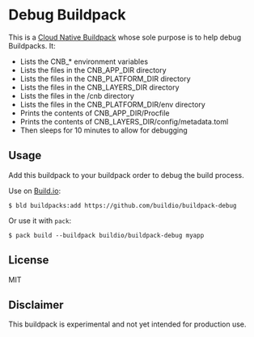 # Debug Buildpack

This is a [Cloud Native Buildpack](https://buildpacks.io/) whose sole purpose is to help debug Buildpacks. It:
 - Lists the CNB_* environment variables
 - Lists the files in the CNB_APP_DIR directory
 - Lists the files in the CNB_PLATFORM_DIR directory
 - Lists the files in the CNB_LAYERS_DIR directory
 - Lists the files in the /cnb directory
 - Lists the files in the CNB_PLATFORM_DIR/env directory
 - Prints the contents of CNB_APP_DIR/Procfile
 - Prints the contents of CNB_LAYERS_DIR/config/metadata.toml
 - Then sleeps for 10 minutes to allow for debugging

## Usage

Add this buildpack to your buildpack order to debug the build process.

Use on [Build.io](https://build.io?utm_source=github&utm_medium=readme&utm_campaign=buildpack-debug):
```
$ bld buildpacks:add https://github.com/buildio/buildpack-debug
```

Or use it with `pack`:
```
$ pack build --buildpack buildio/buildpack-debug myapp
```

## License

MIT

## Disclaimer

This buildpack is experimental and not yet intended for production use.
